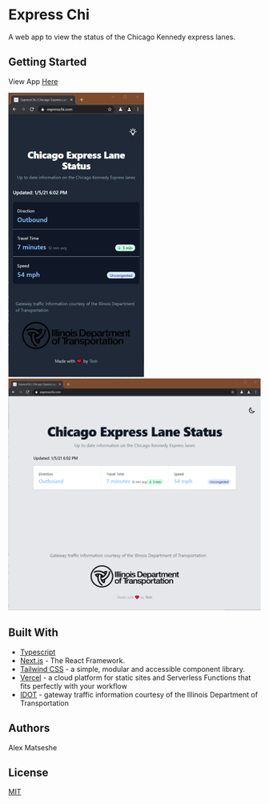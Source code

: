 # Express Chi

A web app to view the status of the Chicago Kennedy express lanes.

## Getting Started

View App [Here](https://expresschi.com/)

![](public/expresschimobile.png)
![](public/expresschi.png)

## Built With

- [Typescript](https://www.typescriptlang.org/)
- [Next.js](https://nextjs.org/docs) - The React Framework.
- [Tailwind CSS](https://chakra-ui.com/) - a simple, modular and accessible component library.
- [Vercel](https://vercel.com/) - a cloud platform for static sites and Serverless Functions that fits perfectly with your workflow
- [IDOT](https://idot.illinois.gov/) - gateway traffic information courtesy of the Illinois Department of Transportation

## Authors

Alex Matseshe

## License

[MIT](LICENSE)
